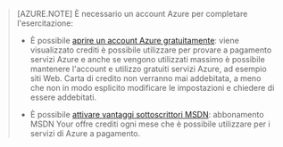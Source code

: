> [AZURE.NOTE] <a name="note"></a>È necessario un account Azure per completare l'esercitazione:
  >
  > + È possibile [aprire un account Azure gratuitamente](/pricing/free-trial/?WT.mc_id=A261C142F): viene visualizzato crediti è possibile utilizzare per provare a pagamento servizi Azure e anche se vengono utilizzati massimo è possibile mantenere l'account e utilizzo gratuiti servizi Azure, ad esempio siti Web. Carta di credito non verranno mai addebitata, a meno che non in modo esplicito modificare le impostazioni e chiedere di essere addebitati.
  >
  > + È possibile [attivare vantaggi sottoscrittori MSDN](/pricing/member-offers/msdn-benefits-details/?WT.mc_id=A261C142F): abbonamento MSDN Your offre crediti ogni mese che è possibile utilizzare per i servizi di Azure a pagamento.
